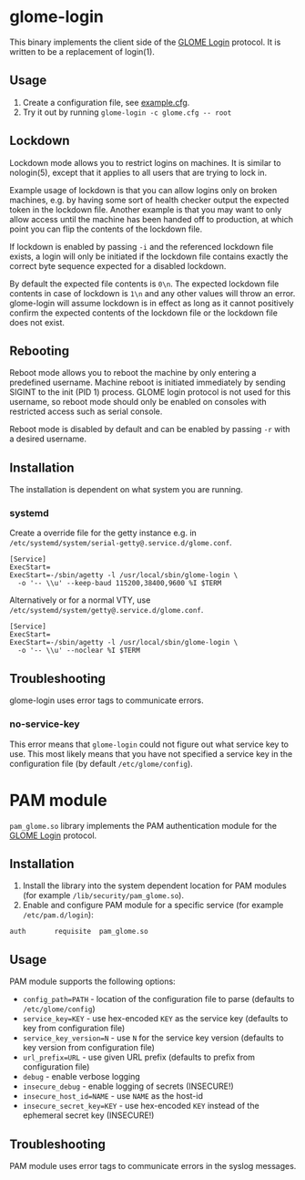 # glome-login

This binary implements the client side of the
[GLOME Login](../docs/glome-login.md) protocol. It is written to be a
replacement of login(1).

## Usage

 1. Create a configuration file, see [example.cfg](example.cfg).
 1. Try it out by running `glome-login -c glome.cfg -- root`

## Lockdown

Lockdown mode allows you to restrict logins on machines.
It is similar to nologin(5), except that it applies to all users
that are trying to lock in.

Example usage of lockdown is that you can allow logins
only on broken machines, e.g. by having some sort of health checker
output the expected token in the lockdown file. Another example
is that you may want to only allow access until the machine has
been handed off to production, at which point you can flip the
contents of the lockdown file.

If lockdown is enabled by passing `-i` and the referenced lockdown file exists,
a login will only be initiated if the lockdown file contains exactly the correct
byte sequence expected for a disabled lockdown.

By default the expected file contents is `0\n`.
The expected lockdown file contents in case of lockdown is `1\n` and
any other values will throw an error. glome-login will
assume lockdown is in effect as long as it cannot positively confirm
the expected contents of the lockdown file or the lockdown file does
not exist.

## Rebooting

Reboot mode allows you to reboot the machine by only entering a predefined
username. Machine reboot is initiated immediately by sending SIGINT to the init
(PID 1) process. GLOME login protocol is not used for this username, so reboot
mode should only be enabled on consoles with restricted access such as serial
console.

Reboot mode is disabled by default and can be enabled by passing `-r` with a
desired username.

## Installation

The installation is dependent on what system you are running.

### systemd

Create a override file for the getty instance e.g. in
`/etc/systemd/system/serial-getty@.service.d/glome.conf`.

```
[Service]
ExecStart=
ExecStart=-/sbin/agetty -l /usr/local/sbin/glome-login \
  -o '-- \\u' --keep-baud 115200,38400,9600 %I $TERM
```

Alternatively or for a normal VTY, use
`/etc/systemd/system/getty@.service.d/glome.conf`.

```
[Service]
ExecStart=
ExecStart=-/sbin/agetty -l /usr/local/sbin/glome-login \
  -o '-- \\u' --noclear %I $TERM
```

## Troubleshooting

glome-login uses error tags to communicate errors.

### no-service-key

This error means that `glome-login` could not figure out what service key to
use. This most likely means that you have not specified a service key in the
configuration file (by default `/etc/glome/config`).

# PAM module

`pam_glome.so` library implements the PAM authentication module for the
[GLOME Login](../docs/glome-login.md) protocol.

## Installation

1. Install the library into the system dependent location for PAM modules
   (for example `/lib/security/pam_glome.so`).
1. Enable and configure PAM module for a specific service (for example
   `/etc/pam.d/login`):

```
auth       requisite  pam_glome.so
```

## Usage

PAM module supports the following options:

* `config_path=PATH` - location of the configuration file to parse (defaults to
  `/etc/glome/config`)
* `service_key=KEY` - use hex-encoded `KEY` as the service key (defaults to key
  from configuration file)
* `service_key_version=N` - use `N` for the service key version (defaults to key
  version from configuration file)
* `url_prefix=URL` - use given URL prefix (defaults to prefix from configuration
  file)
* `debug` - enable verbose logging
* `insecure_debug` - enable logging of secrets (INSECURE!)
* `insecure_host_id=NAME` - use `NAME` as the host-id
* `insecure_secret_key=KEY` - use hex-encoded `KEY` instead of the ephemeral
  secret key (INSECURE!)

## Troubleshooting

PAM module uses error tags to communicate errors in the syslog messages.
